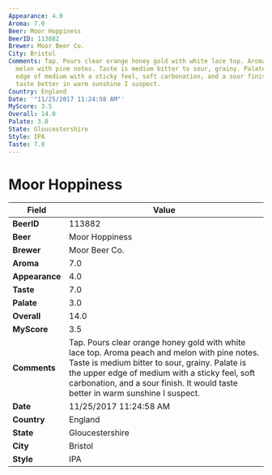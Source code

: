 ```yaml
---
Appearance: 4.0
Aroma: 7.0
Beer: Moor Hoppiness
BeerID: 113882
Brewer: Moor Beer Co.
City: Bristol
Comments: Tap. Pours clear orange honey gold with white lace top. Aroma peach and
  melon with pine notes. Taste is medium bitter to sour, grainy. Palate is the upper
  edge of medium with a sticky feel, soft carbonation, and a sour finish. It would
  taste better in warm sunshine I suspect.
Country: England
Date: '"11/25/2017 11:24:58 AM"'
MyScore: 3.5
Overall: 14.0
Palate: 3.0
State: Gloucestershire
Style: IPA
Taste: 7.0
---
```


# Moor Hoppiness

| Field         | Value |
|---------------|-------|
| **BeerID** | 113882 |
| **Beer** | Moor Hoppiness |
| **Brewer** | Moor Beer Co. |
| **Aroma** | 7.0 |
| **Appearance** | 4.0 |
| **Taste** | 7.0 |
| **Palate** | 3.0 |
| **Overall** | 14.0 |
| **MyScore** | 3.5 |
| **Comments** | Tap. Pours clear orange honey gold with white lace top. Aroma peach and melon with pine notes. Taste is medium bitter to sour, grainy. Palate is the upper edge of medium with a sticky feel, soft carbonation, and a sour finish. It would taste better in warm sunshine I suspect. |
| **Date** | 11/25/2017 11:24:58 AM |
| **Country** | England |
| **State** | Gloucestershire |
| **City** | Bristol |
| **Style** | IPA |
